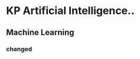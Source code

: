<!DOCTYPE html>
<html>
<head>
	<title>Machine Learning for Test Prioritization!</title>
</head>	
<body>
	<h1>KP Artificial Intelligence..</h1>
	<h2>Machine Learning</h2>
	<h3>changed</h3>
</body>
</html>
